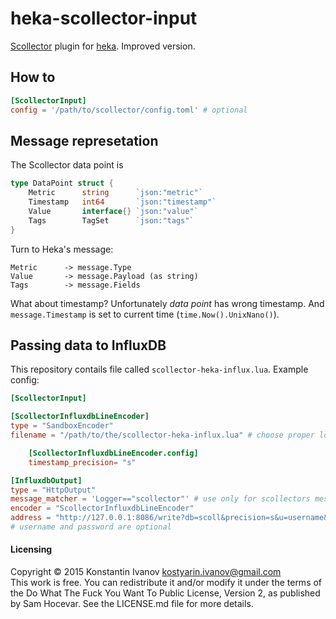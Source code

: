 heka-scollector-input
=====================

[Scollector](http://bosun.org/scollector/) plugin for [heka](https://hekad.readthedocs.org/en/v0.10.0b1/index.html). Improved version.

## How to

```toml
[ScollectorInput]
config = '/path/to/scollector/config.toml' # optional
```

## Message represetation

The Scollector data point is
```go
type DataPoint struct {
	Metric		string		`json:"metric"`
	Timestamp	int64		`json:"timestamp"`
	Value		interface{}	`json:"value"`
	Tags		TagSet		`json:"tags"`
}
```

Turn to Heka's message:
```
Metric		-> message.Type
Value		-> message.Payload (as string)
Tags		-> message.Fields
```

What about timestamp? Unfortunately _data point_ has wrong timestamp. And
`message.Timestamp` is set to current time (`time.Now().UnixNano()`).

## Passing data to InfluxDB

This repository contails file called `scollector-heka-influx.lua`.
Example config:
```toml
[ScollectorInput]

[ScollectorInfluxdbLineEncoder]
type = "SandboxEncoder"
filename = "/path/to/the/scollector-heka-influx.lua" # choose proper location of the file

	[ScollectorInfluxdbLineEncoder.config]
	timestamp_precision= "s"

[InfluxdbOutput]
type = "HttpOutput"
message_matcher = 'Logger=="scollector"' # use only for scollectors messages
encoder = "ScollectorInfluxdbLineEncoder"
address = "http://127.0.0.1:8086/write?db=scoll&precision=s&u=username&p=password"
# username and password are optional
```

#### Licensing

Copyright © 2015 Konstantin Ivanov <kostyarin.ivanov@gmail.com>  
This work is free. You can redistribute it and/or modify it under the
terms of the Do What The Fuck You Want To Public License, Version 2,
as published by Sam Hocevar. See the LICENSE.md file for more details.
